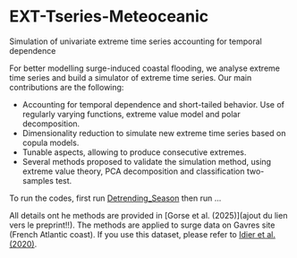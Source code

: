# EXT-Tseries-Meteoceanic
Simulation of univariate extreme time series accounting for temporal dependence

For better modelling surge-induced coastal flooding, we analyse extreme time series and build a simulator of extreme time series. 
Our main contributions are the following:
- Accounting for temporal dependence and short-tailed behavior. Use of regularly varying functions, extreme value model and polar decomposition. 
- Dimensionality reduction to simulate new extreme time series based on copula models. 
- Tunable aspects, allowing to produce consecutive extremes.
- Several methods proposed to validate the simulation method, using extreme value theory, PCA decomposition and classification two-samples test. 

To run the codes, first run [Detrending_Season](./Detrending_Season.Rmd) then run ...

All details ont he methods are provided in [Gorse et al. (2025)](ajout du lien vers le preprint!!). The methods are applied to surge data on Gavres site (French Atlantic coast). If you use this dataset, please refer to [Idier et al. (2020)](https://link.springer.com/article/10.1007/s11069-020-03882-4).
